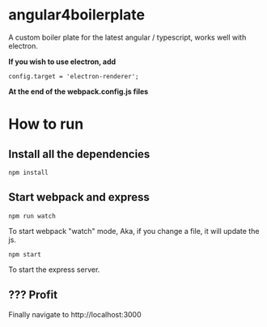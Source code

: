 # angular4boilerplate
A custom boiler plate for the latest angular / typescript, works well with electron.

**If you wish to use electron, add**

```
config.target = 'electron-renderer';
```
**At the end of the webpack.config.js files**



# How to run
## Install all the dependencies
```
npm install
```
## Start webpack and express
```
npm run watch
```

To start webpack "watch" mode, Aka, if you change a file, it will update the js.

```
npm start
```

To start the express server.

## ??? Profit
Finally navigate to http://localhost:3000
